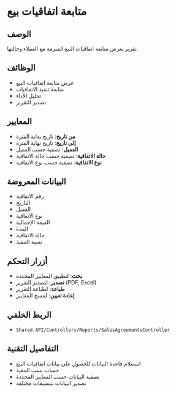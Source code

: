 # متابعة اتفاقيات بيع

## الوصف
تقرير يعرض متابعة اتفاقيات البيع المبرمة مع العملاء وحالتها.

## الوظائف
- عرض متابعة اتفاقيات البيع
- متابعة تنفيذ الاتفاقيات
- تحليل الأداء
- تصدير التقرير

## المعايير
- **من تاريخ**: تاريخ بداية الفترة
- **إلى تاريخ**: تاريخ نهاية الفترة
- **العميل**: تصفية حسب العميل
- **حالة الاتفاقية**: تصفية حسب حالة الاتفاقية
- **نوع الاتفاقية**: تصفية حسب نوع الاتفاقية

## البيانات المعروضة
- رقم الاتفاقية
- التاريخ
- العميل
- نوع الاتفاقية
- القيمة الإجمالية
- المدة
- حالة الاتفاقية
- نسبة التنفيذ

## أزرار التحكم
- **بحث**: لتطبيق المعايير المحددة
- **تصدير**: لتصدير التقرير (PDF, Excel)
- **طباعة**: لطباعة التقرير
- **إعادة تعيين**: لمسح المعايير

## الربط الخلفي
- `Shared.API/Controllers/Reports/SalesAgreementsController`

## التفاصيل التقنية
- استعلام قاعدة البيانات للحصول على بيانات اتفاقيات البيع
- حساب نسب التنفيذ
- تصفية البيانات حسب المعايير المحددة
- تصدير البيانات بتنسيقات مختلفة

